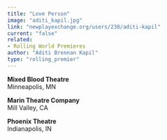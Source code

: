 ```yaml
---
title: "Love Person"
image: "aditi_kapil.jpg"
link: "newplayexchange.org/users/230/aditi-kapil"
current: "false"
related:
- Rolling World Premieres
author: "Aditi Brennan Kapil"
type: "rolling_premier"
---
```


**Mixed Blood Theatre**\
Minneapolis, MN

**Marin Theatre Company**\
Mill Valley, CA

**Phoenix Theatre**\
Indianapolis, IN

